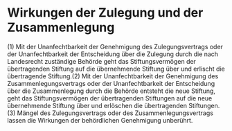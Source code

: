 # Wirkungen der Zulegung und der Zusammenlegung

(1) Mit der Unanfechtbarkeit der Genehmigung des Zulegungsvertrags oder der Unanfechtbarkeit der Entscheidung über die Zulegung durch die nach Landesrecht zuständige Behörde geht das Stiftungsvermögen der übertragenden Stiftung auf die übernehmende Stiftung über und erlischt die übertragende Stiftung.(2) Mit der Unanfechtbarkeit der Genehmigung des Zusammenlegungsvertrags oder der Unanfechtbarkeit der Entscheidung über die Zusammenlegung durch die Behörde entsteht die neue Stiftung, geht das Stiftungsvermögen der übertragenden Stiftungen auf die neue übernehmende Stiftung über und erlöschen die übertragenden Stiftungen.(3) Mängel des Zulegungsvertrags oder des Zusammenlegungsvertrags lassen die Wirkungen der behördlichen Genehmigung unberührt. 

